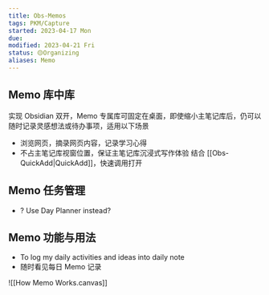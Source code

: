 ```yaml
---
title: Obs-Memos
tags: PKM/Capture
started: 2023-04-17 Mon
due:
modified: 2023-04-21 Fri
status: 🟡Organizing
aliases: Memo
---
```

## Memo 库中库
实现 Obsidian 双开，Memo 专属库可固定在桌面，即使缩小主笔记库后，仍可以随时记录灵感想法或待办事项，适用以下场景
- 浏览网页，摘录网页内容，记录学习心得
- 不占主笔记库视窗位置，保证主笔记库沉浸式写作体验
结合 [[Obs-QuickAdd|QuickAdd]]，快速调用打开
## Memo 任务管理
- ? Use Day Planner instead?
## Memo 功能与用法
- To log my daily activities and ideas into daily note
- 随时看见每日 Memo 记录

![[How Memo Works.canvas]]
